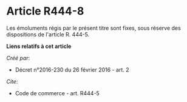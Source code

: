 # Article R444-8

Les émoluments régis par le présent titre sont fixes, sous réserve des dispositions de l'article R. 444-5.

**Liens relatifs à cet article**

_Créé par_:

  - Décret n°2016-230 du 26 février 2016 - art. 2

_Cite_:

  - Code de commerce - art. R444-5
